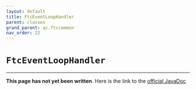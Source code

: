 ```yaml
---
layout: default
title: FtcEventLoopHandler
parent: classes
grand_parent: qc.ftccommon
nav_order: 22
---
```

# `FtcEventLoopHandler`
---
**This page has not yet been written**. Here is the link to the [official JavaDoc](https://ftctechnh.github.io/ftc_app/doc/javadoc/com/qualcomm/ftccommon/FtcEventLoopHandler.html)
        